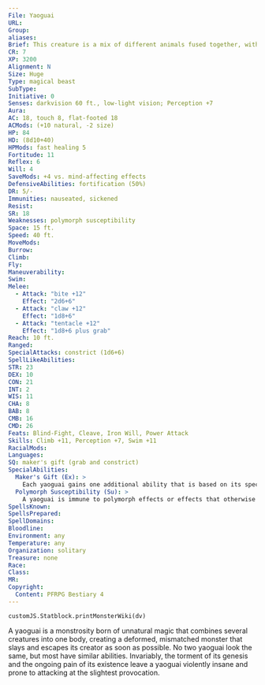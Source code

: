 ```yaml
---
File: Yaoguai
URL: 
Group: 
aliases: 
Brief: This creature is a mix of different animals fused together, with a bear's torso and head, clawed ape legs, and a furred tentacle arm.
CR: 7
XP: 3200
Alignment: N
Size: Huge
Type: magical beast
SubType: 
Initiative: 0
Senses: darkvision 60 ft., low-light vision; Perception +7
Aura: 
AC: 18, touch 8, flat-footed 18
ACMods: (+10 natural, -2 size)
HP: 84
HD: (8d10+40)
HPMods: fast healing 5
Fortitude: 11
Reflex: 6
Will: 4
SaveMods: +4 vs. mind-affecting effects
DefensiveAbilities: fortification (50%)
DR: 5/-
Immunities: nauseated, sickened
Resist: 
SR: 18
Weaknesses: polymorph susceptibility
Space: 15 ft.
Speed: 40 ft.
MoveMods: 
Burrow: 
Climb: 
Fly: 
Maneuverability: 
Swim: 
Melee: 
  - Attack: "bite +12"
    Effect: "2d6+6"
  - Attack: "claw +12"
    Effect: "1d8+6"
  - Attack: "tentacle +12"
    Effect: "1d8+6 plus grab"
Reach: 10 ft.
Ranged: 
SpecialAttacks: constrict (1d6+6)
SpellLikeAbilities: 
STR: 23
DEX: 10
CON: 21
INT: 2
WIS: 11
CHA: 8
BAB: 8
CMB: 16
CMD: 26
Feats: Blind-Fight, Cleave, Iron Will, Power Attack
Skills: Climb +11, Perception +7, Swim +11
RacialMods: 
Languages: 
SQ: maker's gift (grab and constrict)
SpecialAbilities:
  Maker's Gift (Ex): >
    Each yaoguai gains one additional ability that is based on its specific form. Typical additional yaoguai abilities include the following. Flight: The yaoguai gains a fly speed of 30 feet (clumsy). Grab and Constrict: The yaoguai's tentacle attack gains grab and constrict. The creature's constrict damage is equal to its slam damage plus its Strength bonus. Poison: One claw or tentacle attack is replaced with a sting attack (same damage as the replaced attack) plus poison. Poison Sting- injury; save Fort DC 19; frequency 1/round for 6 rounds; effect 1d2 Strength damage; cure 1 save. The save DC is Constitution-based.  Pounce and Rake: The yaoguai gains pounce and rake (2 claws +14, 1d8+7). Quills: A creature attacking the yaoguai with a melee weapon, an unarmed strike, or a natural weapon takes 1d8+7 points of piercing damage from the yaoguai's quills. Melee weapons with reach do not endanger their users in this way. Trample: The yaoguai gains a trample attack that deals an amount of damage equal to its claw damage plus 1-1/2 times its Strength modifier.
  Polymorph Susceptibility (Su): >
    A yaoguai is immune to polymorph effects or effects that otherwise change its shape, but the attempt to alter its shape causes it great pain and it must attempt a saving throw if the effect allows it. If it fails its save or the effect doesn't allow a saving throw, the yaoguai is staggered and loses its damage reduction and fast healing for 1d4 rounds.
SpellsKnown: 
SpellsPrepared: 
SpellDomains: 
Bloodline: 
Environment: any
Temperature: any
Organization: solitary
Treasure: none
Race: 
Class: 
MR: 
Copyright:
  Content: PFRPG Bestiary 4
---
```

```dataviewjs
customJS.Statblock.printMonsterWiki(dv)
```
A yaoguai is a monstrosity born of unnatural magic that combines several creatures into one body, creating a deformed, mismatched monster that slays and escapes its creator as soon as possible. No two yaoguai look the same, but most have similar abilities. Invariably, the torment of its genesis and the ongoing pain of its existence leave a yaoguai violently insane and prone to attacking at the slightest provocation.

